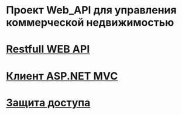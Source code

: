 # Проект Web_API для управления коммерческой недвижимостью
# [Restfull WEB API](https://www.youtube.com/playlist?list=PLePGPxR0FDm9tfuEucw9-mValqMeOE3n4)
# [Клиент ASP.NET MVC](https://www.youtube.com/playlist?list=PLePGPxR0FDm_7Dr7Xq7Ant6lG80EYd5cE)
# [Защита доступа](https://www.youtube.com/playlist?list=PLePGPxR0FDm9oltBczmL_0S3zK5GbJ1rX)
